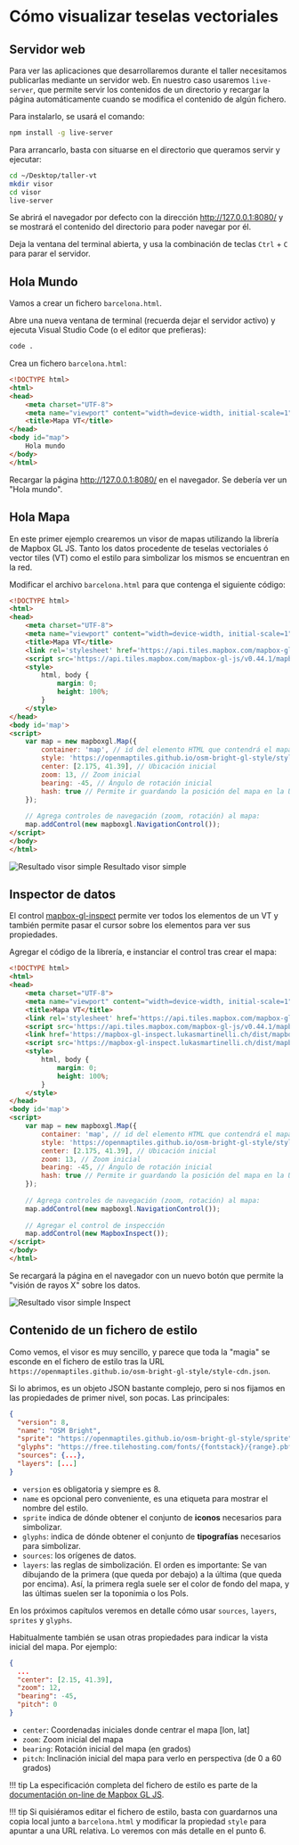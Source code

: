 # Cómo visualizar teselas vectoriales

## Servidor web

Para ver las aplicaciones que desarrollaremos durante el taller necesitamos publicarlas mediante un servidor web.
En nuestro caso usaremos `live-server`, que permite servir los contenidos de un directorio y recargar la página
automáticamente cuando se modifica el contenido de algún fichero.

Para instalarlo, se usará el comando:

```bash
npm install -g live-server
```

Para arrancarlo, basta con situarse en el directorio que queramos servir y ejecutar:

```bash
cd ~/Desktop/taller-vt
mkdir visor
cd visor
live-server
```

Se abrirá el navegador por defecto con la dirección http://127.0.0.1:8080/
y se mostrará el contenido del directorio para poder navegar por él.

Deja la ventana del terminal abierta, y usa la combinación de teclas `Ctrl` + `C` para parar el servidor.


## Hola Mundo

Vamos a crear un fichero `barcelona.html`.

Abre una nueva ventana de terminal (recuerda dejar el servidor activo) y ejecuta Visual Studio Code
(o el editor que prefieras):

```bash
code .
```

Crea un fichero `barcelona.html`:

```html
<!DOCTYPE html>
<html>
<head>
    <meta charset="UTF-8">
    <meta name="viewport" content="width=device-width, initial-scale=1">
    <title>Mapa VT</title>
</head>
<body id="map">
    Hola mundo
</body>
</html>
```

Recargar la página http://127.0.0.1:8080/ en el navegador. Se debería ver un "Hola mundo".


## Hola Mapa

En este primer ejemplo crearemos un visor de mapas utilizando la librería de Mapbox GL JS.
Tanto los datos procedente de teselas vectoriales ó vector tiles (VT) como el estilo para
simbolizar los mismos se encuentran en la red.

Modificar el archivo `barcelona.html` para que contenga el siguiente código:

```html hl_lines="7 8 9 10 11 12 13 14 17 18 19 20 21 22 23 24 25 26 27 28 29"
<!DOCTYPE html>
<html>
<head>
    <meta charset="UTF-8">
    <meta name="viewport" content="width=device-width, initial-scale=1">
    <title>Mapa VT</title>
    <link rel='stylesheet' href='https://api.tiles.mapbox.com/mapbox-gl-js/v0.44.1/mapbox-gl.css' />
    <script src='https://api.tiles.mapbox.com/mapbox-gl-js/v0.44.1/mapbox-gl.js'></script>
    <style>
        html, body {
            margin: 0;
            height: 100%;
        }
    </style>
</head>
<body id='map'>
<script>
    var map = new mapboxgl.Map({
        container: 'map', // id del elemento HTML que contendrá el mapa
        style: 'https://openmaptiles.github.io/osm-bright-gl-style/style-cdn.json', // Ubicación del estilo
        center: [2.175, 41.39], // Ubicación inicial
        zoom: 13, // Zoom inicial
        bearing: -45, // Ángulo de rotación inicial
        hash: true // Permite ir guardando la posición del mapa en la URL
    });
    
    // Agrega controles de navegación (zoom, rotación) al mapa:
    map.addControl(new mapboxgl.NavigationControl());
</script>
</body>
</html>
```

![Resultado visor simple](img/visor_simple.png)
Resultado visor simple

## Inspector de datos

El control [mapbox-gl-inspect](https://github.com/lukasmartinelli/mapbox-gl-inspect) permite ver todos los elementos
de un VT y también permite pasar el cursor sobre los elementos para ver sus propiedades.

Agregar el código de la librería, e instanciar el control tras crear el mapa:


```html hl_lines="9 10 32 33"
<!DOCTYPE html>
<html>
<head>
    <meta charset="UTF-8">
    <meta name="viewport" content="width=device-width, initial-scale=1">
    <title>Mapa VT</title>
    <link rel='stylesheet' href='https://api.tiles.mapbox.com/mapbox-gl-js/v0.44.1/mapbox-gl.css' />
    <script src='https://api.tiles.mapbox.com/mapbox-gl-js/v0.44.1/mapbox-gl.js'></script>
    <link href='https://mapbox-gl-inspect.lukasmartinelli.ch/dist/mapbox-gl-inspect.css' rel='stylesheet' />
    <script src='https://mapbox-gl-inspect.lukasmartinelli.ch/dist/mapbox-gl-inspect.min.js'></script>
    <style>
        html, body {
            margin: 0;
            height: 100%;
        }
    </style>
</head>
<body id='map'>
<script>
    var map = new mapboxgl.Map({
        container: 'map', // id del elemento HTML que contendrá el mapa
        style: 'https://openmaptiles.github.io/osm-bright-gl-style/style-cdn.json', // Ubicación del estilo
        center: [2.175, 41.39], // Ubicación inicial
        zoom: 13, // Zoom inicial
        bearing: -45, // Ángulo de rotación inicial
        hash: true // Permite ir guardando la posición del mapa en la URL
    });
    
    // Agrega controles de navegación (zoom, rotación) al mapa:
    map.addControl(new mapboxgl.NavigationControl());
    
    // Agregar el control de inspección
    map.addControl(new MapboxInspect());
</script>
</body>
</html>
```

Se recargará la página en el navegador con un nuevo botón que permite la "visión de rayos X" sobre los datos.

![Resultado visor simple](img/visor_inspect.png)
Inspect


## Contenido de un fichero de estilo

Como vemos, el visor es muy sencillo, y parece que toda la "magia" se esconde en el fichero de estilo tras la URL
`https://openmaptiles.github.io/osm-bright-gl-style/style-cdn.json`.

Si lo abrimos, es un objeto JSON bastante complejo, pero si nos fijamos en las propiedades de primer nivel, son pocas.
Las principales: 

```json
{
  "version": 8,
  "name": "OSM Bright",
  "sprite": "https://openmaptiles.github.io/osm-bright-gl-style/sprite",
  "glyphs": "https://free.tilehosting.com/fonts/{fontstack}/{range}.pbf?key=RiS4gsgZPZqeeMlIyxFo",
  "sources": {...},
  "layers": [...]
}
```

* `version` es obligatoria y siempre es 8.
* `name` es opcional pero conveniente, es una etiqueta para mostrar el nombre del estilo. 
* `sprite` indica de dónde obtener el conjunto de **iconos** necesarios para simbolizar.
* `glyphs`: indica de dónde obtener el conjunto de **tipografías** necesarios para simbolizar.
* `sources`: los orígenes de datos.
* `layers`: las reglas de simbolización. El orden es importante: Se van dibujando de la primera (que queda por debajo)
a la última (que queda por encima). Así, la primera regla suele ser el color de fondo del mapa, y las últimas suelen
ser la toponimia o los PoIs.

En los próximos capítulos veremos en detalle cómo usar `sources`, `layers`, `sprites` y `glyphs`.

Habitualmente también se usan otras propiedades para indicar la vista inicial del mapa. Por ejemplo:

```json
{
  ...
  "center": [2.15, 41.39],
  "zoom": 12,
  "bearing": -45,
  "pitch": 0
}
```

* `center`: Coordenadas iniciales donde centrar el mapa [lon, lat]
* `zoom`: Zoom inicial del mapa
* `bearing`: Rotación inicial del mapa (en grados)
* `pitch`: Inclinación inicial del mapa para verlo en perspectiva (de 0 a 60 grados)

!!! tip
    La especificación completa del fichero de estilo es parte de la [documentación on-line de Mapbox GL
    JS](https://www.mapbox.com/mapbox-gl-js/style-spec/).

!!! tip
    Si quisiéramos editar el fichero de estilo, basta con guardarnos una copia local junto a `barcelona.html` y
    modificar la propiedad `style` para apuntar a una URL relativa. Lo veremos con más detalle en el punto 6.
